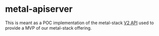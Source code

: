 # metal-apiserver

This is meant as a POC implementation of the metal-stack [V2 API](https://github.com/metal-stack/api) used to provide a MVP of our metal-stack offering.
